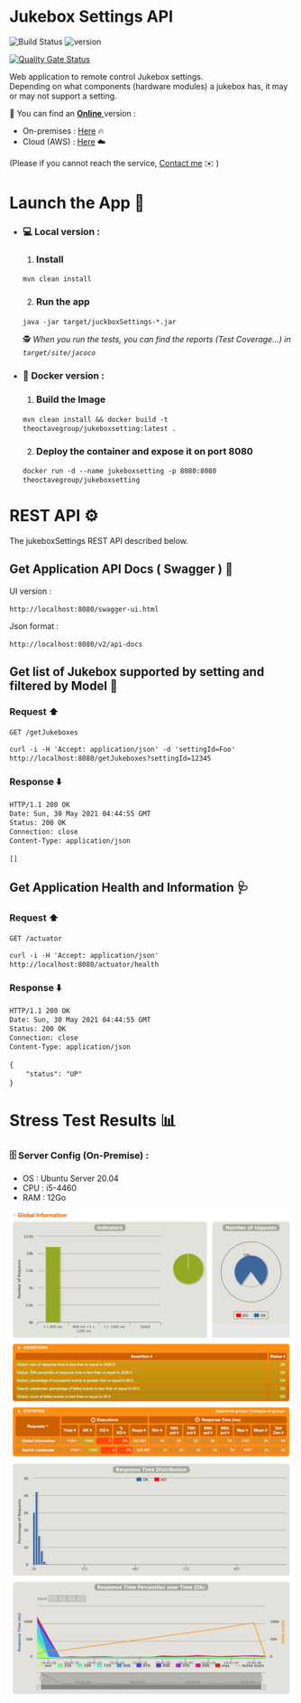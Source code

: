 # Jukebox Settings API

![Build Status](https://github.com/ImadSai/jukebox/actions/workflows/cloudbuild.yaml/badge.svg?branch=main)   ![version](https://img.shields.io/badge/version-1.0.0-blue)

[![Quality Gate Status](https://sonarcloud.io/api/project_badges/measure?project=ImadSai_jukebox&metric=alert_status)](https://sonarcloud.io/summary/new_code?id=ImadSai_jukebox)


Web application to remote control Jukebox settings.  
Depending on what components (hardware modules) a jukebox has, it may or may not support a setting.

📎 You can find an <u> **Online** </u> version :

- On-premises : [Here](http://jukeboxsettings.myitworld.fr/swagger-ui.html) 🔥
- Cloud (AWS) : [Here](http://jukeboxconfig-env.eba-qxpgunxb.eu-west-3.elasticbeanstalk.com/swagger-ui.html) ☁️

(Please if you cannot reach the service, [Contact me](mailto:imad.salki@hotmail.fr?subject=[GitHub]%20Jukebox%20Service)
✉️ )

# Launch the App 🎉

* ### 💻 __Local version__ :

    1. ### Install

      mvn clean install

    2. ### Run the app

      java -jar target/juckboxSettings-*.jar

  🕵️ _When you run the tests, you can find the reports (Test Coverage...) in `target/site/jacoco`_

* ### 🐳 __Docker version :__

    1. ### Build the Image

      mvn clean install && docker build -t theoctavegroup/jukeboxsetting:latest .

    2. ### Deploy the container and expose it on port 8080

      docker run -d --name jukeboxsetting -p 8080:8080 theoctavegroup/jukeboxsetting

# REST API ⚙️

The jukeboxSettings REST API described below.

## Get Application API Docs ( Swagger ) 📖

UI version :

`http://localhost:8080/swagger-ui.html`

Json format :

`http://localhost:8080/v2/api-docs`

## Get list of Jukebox supported by setting and filtered by Model 📜

### Request ⬆️

`GET /getJukeboxes`

    curl -i -H 'Accept: application/json' -d 'settingId=Foo' http://localhost:8080/getJukeboxes?settingId=12345

### Response ⬇️

    HTTP/1.1 200 OK
    Date: Sun, 30 May 2021 04:44:55 GMT
    Status: 200 OK
    Connection: close
    Content-Type: application/json

    []

## Get Application Health and Information 🩺

### Request ⬆️

`GET /actuator`

    curl -i -H 'Accept: application/json' http://localhost:8080/actuator/health

### Response ⬇️

    HTTP/1.1 200 OK
    Date: Sun, 30 May 2021 04:44:55 GMT
    Status: 200 OK
    Connection: close
    Content-Type: application/json

    {
        "status": "UP"
    }

# Stress Test Results 📊

###  🗄 Server Config (On-Premise) :

- OS  : Ubuntu Server 20.04
- CPU : i5-4460
- RAM : 12Go

<div style="text-align:center">
    <img src=".github/stress_test_result/stress-test-part1.png" alt="drawing" width="800"/>
</div>

<div style="text-align:center">
    <img src=".github/stress_test_result/stress-test-part2.png" alt="drawing" width="800"/>
</div>
